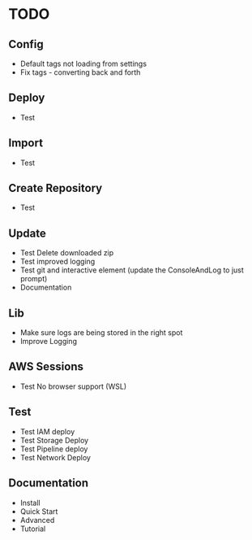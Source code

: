 # TODO

## Config

- Default tags not loading from settings
- Fix tags - converting back and forth

## Deploy

- Test

## Import

- Test

## Create Repository

- Test

## Update

- Test Delete downloaded zip
- Test improved logging
- Test git and interactive element (update the ConsoleAndLog to just prompt)
- Documentation

## Lib

- Make sure logs are being stored in the right spot
- Improve Logging

## AWS Sessions

- Test No browser support (WSL)

## Test

- Test IAM deploy
- Test Storage Deploy
- Test Pipeline deploy
- Test Network Deploy

## Documentation

- Install
- Quick Start
- Advanced
- Tutorial

